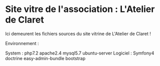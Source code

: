 # Site vitre de l'association : L'Atelier de Claret

Ici demeurent les fichiers sources du site vitrine de L'Atelier de Claret !

Environnement :

System : php7.2 apache2.4 mysql5.7 ubuntu-server
Logiciel : Symfony4 doctrine easy-admin-bundle bootstrap
